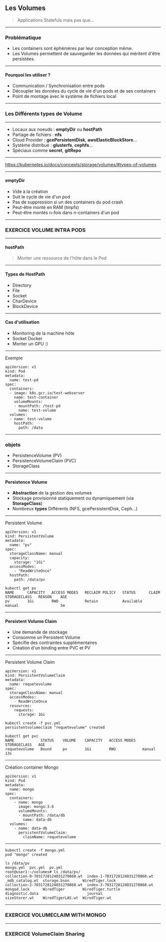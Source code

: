 ## Les Volumes

> Applications Statefuls mais pas que...


--------

### Problématique

- Les containers sont éphémères par leur conception même.
- Les Volumes permettent de sauvegarder les données qui méritent d'être persistées.


--------

#### Pourquoi les utiliser ?

- Communication / Synchronisation entre pods
- Découpler les données du cycle de vie d'un pods et de ses containers
- Point de montage avec le système de fichiers local


--------


### Les Différents types de Volume


--------

- Locaux aux noeuds : **emptyDir** ou **hostPath**
- Partage de fichiers : **nfs**
- Cloud Provider  : **gcePersistentDisk**, **awsElasticBlockStore**...
- Système distribué : **glusterfs**, **cephfs**...
- Spéciaux comme **secret**, **gitRepo**


--------


https://kubernetes.io/docs/concepts/storage/volumes/#types-of-volumes


--------


#### emptyDir

- Vide à la création
- Suit le cycle de vie d'un pod
- Pas de suppression si un des containers du pod crash
- Peut-être monté en RAM (tmpfs)
- Peut-être montés n-fois dans n-containers d'un pod


--------


### EXERCICE VOLUME INTRA PODS


--------


#### hostPath

> Monter une ressource de l'hôte dans le Pod


--------


#### Types de HostPath

- Directory
- File
- Socket
- CharDevice
- BlockDevice


--------


#### Cas d'utilisation

- Monitoring de la machine hôte
- Socket Docker
- Monter un GPU :)


--------

Exemple
~~~
apiVersion: v1
kind: Pod
metadata:
  name: test-pd
spec:
  containers:
  - image: k8s.gcr.io/test-webserver
    name: test-container
    volumeMounts:
    - mountPath: /test-pd
      name: test-volume
  volumes:
  - name: test-volume
    hostPath:      
      path: /data
~~~


--------


### objets


- PersistenceVolume (PV)
- PersistenceVolumeClaim (PVC)
- StorageClass


--------


#### Persistence Volume


- **Abstraction** de la gestion des volumes
- Stockage provisionné statiquement ou dynamiquement (via **StorageClass**)
- Nombreux **types** Différents (NFS, gcePersistentDisk, Ceph...)


--------


Persistent Volume

~~~
apiVersion: v1
kind: PersistentVolume
metadata:
  name: "pv"
spec:
  storageClassName: manual
  capacity:
    storage: "1Gi"
  accessModes:
    - "ReadWriteOnce"
  hostPath:
    path: /data/pv
~~~

~~~
kubectl get pv
NAME      CAPACITY   ACCESS MODES   RECLAIM POLICY   STATUS      CLAIM     STORAGECLASS   REASON    AGE
pv        1Gi        RWO            Retain           Available             manual                   5m
~~~



--------



#### Persistent Volume Claim


- Une demande de stockage
- Consomme un Persistent Volume
- Spécifie des contraintes supplémentaires
- Création d'un binding entre PVC et PV


--------


Persistent Volume Claim

~~~
apiVersion: v1
kind: PersistentVolumeClaim
metadata:
  name: requetevolume
spec:
  storageClassName: manual
  accessModes:
    - ReadWriteOnce
  resources:
    requests:
      storage: 1Gi
~~~

~~~
kubectl create -f pvc.yml
persistentvolumeclaim "requetevolume" created

kubectl get pvc
NAME            STATUS    VOLUME    CAPACITY   ACCESS MODES   STORAGECLASS   AGE
requetevolume   Bound     pv        1Gi        RWO            manual         13s
~~~


--------

Création container Mongo

~~~
apiVersion: v1
kind: Pod
metadata:
  name: mongo
spec:
  containers:
    - name: mongo
      image: mongo:3.6
      volumeMounts:
      - mountPath: /data/db
        name: data-db
  volumes:
    - name: data-db
      persistentVolumeClaim:
        claimName: requetevolume
~~~


--------


~~~
kubectl create -f mongo.yml
pod "mongo" created

ls /data/pv
mongo.yml  pvc.yml  pv.yml
root@user1:~/volumes# ls /data/pv/
collection-0-7031728124031270860.wt  index-1-7031728124031270860.wt  _mdb_catalog.wt  storage.bson      WiredTiger.lock
collection-2-7031728124031270860.wt  index-3-7031728124031270860.wt  mongod.lock      WiredTiger        WiredTiger.turtle
diagnostic.data                      journal                         sizeStorer.wt    WiredTigerLAS.wt  WiredTiger.wt
~~~


--------



### EXERCICE VOLUMECLAIM WITH MONGO


--------



### EXERCICE VolumeClaim Sharing
